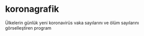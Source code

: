 # koronagrafik
Ülkelerin günlük yeni koronavirüs vaka sayılarını ve ölüm sayılarını görselleştiren program

